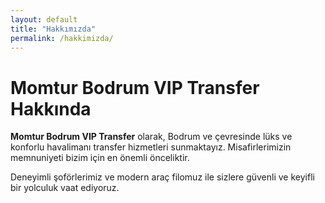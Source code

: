 ```yaml
---
layout: default
title: "Hakkımızda"
permalink: /hakkimizda/
---
```


# Momtur Bodrum VIP Transfer Hakkında

**Momtur Bodrum VIP Transfer** olarak, Bodrum ve çevresinde lüks ve konforlu havalimanı transfer hizmetleri sunmaktayız. Misafirlerimizin memnuniyeti bizim için en önemli önceliktir.

Deneyimli şoförlerimiz ve modern araç filomuz ile sizlere güvenli ve keyifli bir yolculuk vaat ediyoruz.
